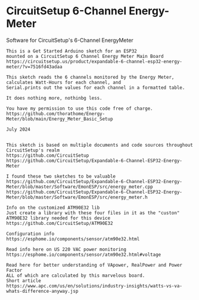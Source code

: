 # CircuitSetup 6-Channel Energy-Meter

Software for CircuitSetup's 6-Channel EnergyMeter

    This is a Get Started Arduino sketch for an ESP32 
    mounted on a CircuitSetup 6 Channel Energy Meter Main Board
    https://circuitsetup.us/product/expandable-6-channel-esp32-energy-meter/?v=7516fd43adaa

    This sketch reads the 6 channels monitored by the Energy Meter,
    calculates Watt-Hours for each channel, and 
    Serial.prints out the values for each channel in a formatted table. 

    It does nothing more, nothinbg less.  

    You have my permission to use this code free of charge. 
    https://github.com/thorathome/Energy-Meter/blob/main/Energy_Meter_Basic_Setup

    July 2024


    This sketch is based on multiple documents and code sources throughout CircuitSetup's realm
    https://github.com/CircuitSetup
    https://github.com/CircuitSetup/Expandable-6-Channel-ESP32-Energy-Meter

    I found these two sketches to be valuable
    https://github.com/CircuitSetup/Expandable-6-Channel-ESP32-Energy-Meter/blob/master/Software/EmonESP/src/energy_meter.cpp
    https://github.com/CircuitSetup/Expandable-6-Channel-ESP32-Energy-Meter/blob/master/Software/EmonESP/src/energy_meter.h

    Info on the customized ATM90E32 lib
    Just create a library with these four files in it as the "custon" ATM90E32 library needed for this device
    https://github.com/CircuitSetup/ATM90E32

    Configuration info
    https://esphome.io/components/sensor/atm90e32.html

    Read info here on US 220 VAC power monitoring
    https://esphome.io/components/sensor/atm90e32.html#voltage

    Read here for better understanding of VApower, RealPower and Power Factor
    ALL of which are calculated by this marvelous board.  
    Short article
    https://www.apc.com/us/en/solutions/industry-insights/watts-vs-va-whats-difference-anyway.jsp

